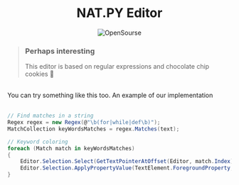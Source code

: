 <h1 align="center">NAT.PY Editor</h1>

<div align="center">

![OpenSourse](https://img.shields.io/badge/NAT.PY%20Editor-v0.1.1-blueviolet)
  
</div>

> ### Perhaps interesting
> This editor is based on regular expressions and chocolate chip cookies 🍪
<br>
You can try something like this too. An example of our implementation
<br><br>

``` csharp
// Find matches in a string
Regex regex = new Regex(@"\b(for|while|def\b)");
MatchCollection keyWordsMatсhes = regex.Matches(text);

// Keyword coloring
foreach (Match match in keyWordsMatсhes)
{
    Editor.Selection.Select(GetTextPointerAtOffset(Editor, match.Index), GetTextPointerAtOffset(Editor, match.index)));
    Editor.Selection.ApplyPropertyValue(TextElement.ForegroundProperty, new SolidColorBrush(Color.FromRgb(236, 95, 100)));
}

```
